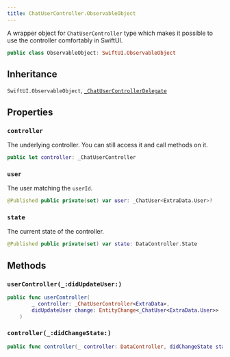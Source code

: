 ```yaml
---
title: ChatUserController.ObservableObject
---
```


A wrapper object for `ChatUserController` type which makes it possible to use the controller comfortably in SwiftUI.

``` swift
public class ObservableObject: SwiftUI.ObservableObject 
```

## Inheritance

`SwiftUI.ObservableObject`, [`_ChatUserControllerDelegate`](chat-user-controller-delegate.md)

## Properties

### `controller`

The underlying controller. You can still access it and call methods on it.

``` swift
public let controller: _ChatUserController
```

### `user`

The user matching the `userId`.

``` swift
@Published public private(set) var user: _ChatUser<ExtraData.User>?
```

### `state`

The current state of the controller.

``` swift
@Published public private(set) var state: DataController.State
```

## Methods

### `userController(_:didUpdateUser:)`

``` swift
public func userController(
        _ controller: _ChatUserController<ExtraData>,
        didUpdateUser change: EntityChange<_ChatUser<ExtraData.User>>
    ) 
```

### `controller(_:didChangeState:)`

``` swift
public func controller(_ controller: DataController, didChangeState state: DataController.State) 
```
